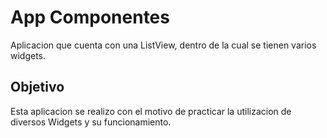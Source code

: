 # App Componentes

Aplicacion que cuenta con una ListView, dentro de la cual se tienen varios widgets.

## Objetivo

Esta aplicacion se realizo con el motivo de practicar la utilizacion de diversos Widgets y su funcionamiento.
